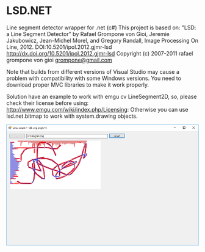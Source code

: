 # LSD.NET
Line segment detector wrapper for .net (c#)
This project is based on: "LSD: a Line Segment Detector" by Rafael Grompone von Gioi,
Jeremie Jakubowicz, Jean-Michel Morel, and Gregory Randall,
Image Processing On Line, 2012. DOI:10.5201/ipol.2012.gjmr-lsd
http://dx.doi.org/10.5201/ipol.2012.gjmr-lsd
Copyright (c) 2007-2011 rafael grompone von gioi <grompone@gmail.com>

Note that builds from different versions of Visual Studio may cause a problem with compatibility with some Windows versions. You need to download proper MVC libraries to make it work properly.

Solution have an example to work with emgu cv LineSegment2D, so, please check their license before using: http://www.emgu.com/wiki/index.php/Licensing:
Otherwise you can use lsd.net.bitmap to work with system.drawing objects.

![Screenshot](example%20lines.png)
